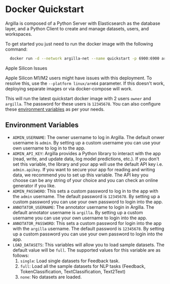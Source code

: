 # Docker Quickstart

Argilla is composed of a Python Server with Elasticsearch as the database layer, and a Python Client to create and manage datasets, users, and workspaces.

To get started you just need to run the docker image with the following command:

``` bash
  docker run -d --network argilla-net --name quickstart -p 6900:6900 argilla/argilla-quickstart:latest
```

<div class="alert alert-warning">

Apple Silicon Issues

Apple Silicon M1/M2 users might have issues with this deployment. To resolve this, use the `--platform linux/arm64` parameter. If this doesn't work, deploying separate images or via docker-compose will work.

</div>

This will run the latest quickstart docker image with 2 users `owner` and `argilla`. The password for these users is `12345678`. You can also configure these [environment variables](#environment-variables) as per your needs.

## Environment Variables

- `ADMIN_USERNAME`: The owner username to log in Argilla. The default onwer username is `admin`. By setting up
  a custom username you can use your own username to log in to the app.
- `ADMIN_API_KEY`: Argilla provides a Python library to interact with the app (read, write, and update data, log model
  predictions, etc.). If you don't set this variable, the library and your app will use the default API key
  i.e. `admin.apikey`. If you want to secure your app for reading and writing data, we recommend you to set up this
  variable. The API key you choose can be any string of your choice and you can check an online generator if you like.
- `ADMIN_PASSWORD`: This sets a custom password to log in to the app with the `admin` username. The default
  password is `12345678`. By setting up a custom password you can use your own password to login into the app.
- `ANNOTATOR_USERNAME`: The annotator username to login in Argilla. The default annotator username is `argilla`. By setting up
  a custom username you can use your own username to login into the app.
- `ANNOTATOR_PASSWORD`: This sets a custom password for login into the app with the `argilla` username. The default password
  is `12345678`. By setting up a custom password you can use your own password to login into the app.
- `LOAD_DATASETS`: This variables will allow you to load sample datasets. The default value will be `full`. The
  supported values for this variable are as follows:
    1. `single`: Load single datasets for Feedback task.
    2. `full`: Load all the sample datasets for NLP tasks (Feedback, TokenClassification, TextClassification, Text2Text)
    3. `none`: No datasets are loaded.
